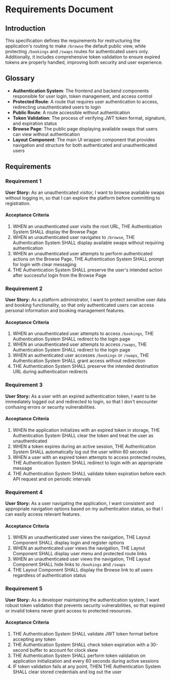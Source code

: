 # Requirements Document

## Introduction

This specification defines the requirements for restructuring the application's routing to make `/browse` the default public view, while protecting `/bookings` and `/swaps` routes for authenticated users only. Additionally, it includes comprehensive token validation to ensure expired tokens are properly handled, improving both security and user experience.

## Glossary

- **Authentication System**: The frontend and backend components responsible for user login, token management, and access control
- **Protected Route**: A route that requires user authentication to access, redirecting unauthenticated users to login
- **Public Route**: A route accessible without authentication
- **Token Validation**: The process of verifying JWT token format, signature, and expiration status
- **Browse Page**: The public page displaying available swaps that users can view without authentication
- **Layout Component**: The main UI wrapper component that provides navigation and structure for both authenticated and unauthenticated users

## Requirements

### Requirement 1

**User Story:** As an unauthenticated visitor, I want to browse available swaps without logging in, so that I can explore the platform before committing to registration.

#### Acceptance Criteria

1. WHEN an unauthenticated user visits the root URL, THE Authentication System SHALL display the Browse Page
2. WHEN an unauthenticated user navigates to `/browse`, THE Authentication System SHALL display available swaps without requiring authentication
3. WHEN an unauthenticated user attempts to perform authenticated actions on the Browse Page, THE Authentication System SHALL prompt for login with clear messaging
4. THE Authentication System SHALL preserve the user's intended action after successful login from the Browse Page

### Requirement 2

**User Story:** As a platform administrator, I want to protect sensitive user data and booking functionality, so that only authenticated users can access personal information and booking management features.

#### Acceptance Criteria

1. WHEN an unauthenticated user attempts to access `/bookings`, THE Authentication System SHALL redirect to the login page
2. WHEN an unauthenticated user attempts to access `/swaps`, THE Authentication System SHALL redirect to the login page
3. WHEN an authenticated user accesses `/bookings` or `/swaps`, THE Authentication System SHALL grant access without redirection
4. THE Authentication System SHALL preserve the intended destination URL during authentication redirects

### Requirement 3

**User Story:** As a user with an expired authentication token, I want to be immediately logged out and redirected to login, so that I don't encounter confusing errors or security vulnerabilities.

#### Acceptance Criteria

1. WHEN the application initializes with an expired token in storage, THE Authentication System SHALL clear the token and treat the user as unauthenticated
2. WHEN a token expires during an active session, THE Authentication System SHALL automatically log out the user within 60 seconds
3. WHEN a user with an expired token attempts to access protected routes, THE Authentication System SHALL redirect to login with an appropriate message
4. THE Authentication System SHALL validate token expiration before each API request and on periodic intervals

### Requirement 4

**User Story:** As a user navigating the application, I want consistent and appropriate navigation options based on my authentication status, so that I can easily access relevant features.

#### Acceptance Criteria

1. WHEN an unauthenticated user views the navigation, THE Layout Component SHALL display login and register options
2. WHEN an authenticated user views the navigation, THE Layout Component SHALL display user menu and protected route links
3. WHEN an unauthenticated user views the navigation, THE Layout Component SHALL hide links to `/bookings` and `/swaps`
4. THE Layout Component SHALL display the Browse link to all users regardless of authentication status

### Requirement 5

**User Story:** As a developer maintaining the authentication system, I want robust token validation that prevents security vulnerabilities, so that expired or invalid tokens never grant access to protected resources.

#### Acceptance Criteria

1. THE Authentication System SHALL validate JWT token format before accepting any token
2. THE Authentication System SHALL check token expiration with a 30-second buffer to account for clock skew
3. THE Authentication System SHALL perform token validation on application initialization and every 60 seconds during active sessions
4. IF token validation fails at any point, THEN THE Authentication System SHALL clear stored credentials and log out the user